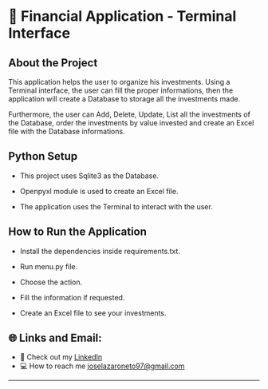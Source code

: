 # :pushpin: Financial Application - Terminal Interface
 

## About the Project

This application helps the user to organize his investments. Using a Terminal interface, the user can fill the proper informations, then the application
will create a Database to storage all the investments made. 

Furthermore, the user can Add, Delete, Update, List all the investments of the Database, order the investments by value invested and create 
an Excel file with the Database informations.

## Python Setup

 * This project uses Sqlite3 as the Database.

 * Openpyxl module is used to create an Excel file.

 * The application uses the Terminal to interact with the user.

## How to Run the Application

 * Install the dependencies inside requirements.txt.

 * Run menu.py file.

 * Choose the action.
 
 * Fill the information if requested.

 * Create an Excel file to see your investments.
 

## :globe_with_meridians: Links and Email:
* :page_with_curl: Check out my [LinkedIn](https://www.linkedin.com/in/joselazaroneto232/)
* :computer: How to reach me joselazaroneto97@gmail.com

 
---





